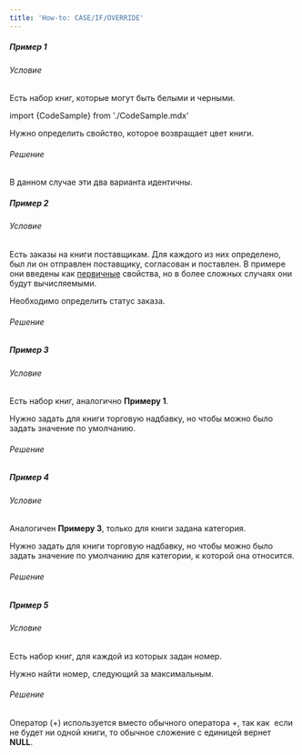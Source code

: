```yaml
---
title: 'How-to: CASE/IF/OVERRIDE'
---
```


##### Пример 1

###### Условие

Есть набор книг, которые могут быть белыми и черными.

import {CodeSample} from './CodeSample.mdx'

<CodeSample url="https://ru-documentation.lsfusion.org/sample?file=UseCaseCIO&block=sample1"/>

Нужно определить свойство, которое возвращает цвет книги.

###### Решение

<CodeSample url="https://ru-documentation.lsfusion.org/sample?file=UseCaseCIO&block=solution1"/>

В данном случае эти два варианта идентичны.

##### Пример 2

###### Условие

Есть заказы на книги поставщикам. Для каждого из них определено, был ли он отправлен поставщику, согласован и поставлен. В примере они введены как [первичные](Data_properties_DATA_.md) свойства, но в более сложных случаях они будут вычисляемыми.

<CodeSample url="https://ru-documentation.lsfusion.org/sample?file=UseCaseCIO&block=sample2"/>

Необходимо определить статус заказа.

###### Решение

<CodeSample url="https://ru-documentation.lsfusion.org/sample?file=UseCaseCIO&block=solution2"/>

##### Пример 3

###### Условие

Есть набор книг, аналогично **Примеру 1**.

Нужно задать для книги торговую надбавку, но чтобы можно было задать значение по умолчанию.

###### Решение

<CodeSample url="https://ru-documentation.lsfusion.org/sample?file=UseCaseCIO&block=solution3"/>

##### Пример 4

###### Условие

Аналогичен **Примеру 3**, только для книги задана категория.

<CodeSample url="https://ru-documentation.lsfusion.org/sample?file=UseCaseCIO&block=sample4"/>

Нужно задать для книги торговую надбавку, но чтобы можно было задать значение по умолчанию для категории, к которой она относится.

###### Решение

<CodeSample url="https://ru-documentation.lsfusion.org/sample?file=UseCaseCIO&block=solution4"/>

##### Пример 5

###### Условие

Есть набор книг, для каждой из которых задан номер.

<CodeSample url="https://ru-documentation.lsfusion.org/sample?file=UseCaseCIO&block=sample5"/>

Нужно найти номер, следующий за максимальным.

###### Решение

<CodeSample url="https://ru-documentation.lsfusion.org/sample?file=UseCaseCIO&block=solution5"/>

Оператор (+) используется вместо обычного оператора +, так как  если не будет ни одной книги, то обычное сложение с единицей вернет **NULL**.
